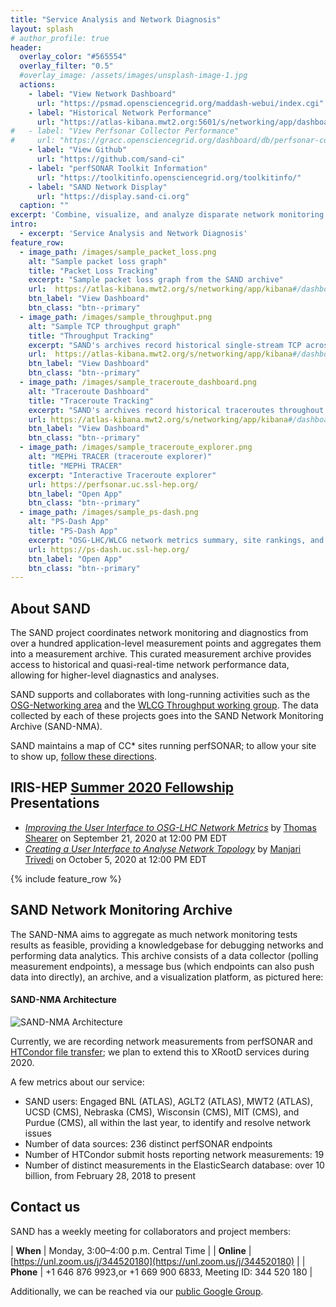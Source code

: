 ```yaml
---
title: "Service Analysis and Network Diagnosis"
layout: splash
# author_profile: true
header:
  overlay_color: "#565554"
  overlay_filter: "0.5"
  #overlay_image: /assets/images/unsplash-image-1.jpg
  actions:
    - label: "View Network Dashboard"
      url: "https://psmad.opensciencegrid.org/maddash-webui/index.cgi"
    - label: "Historical Network Performance"
      url: "https://atlas-kibana.mwt2.org:5601/s/networking/app/dashboards#/view/perfSONAR"
#   - label: "View Perfsonar Collector Performance"
#     url: "https://gracc.opensciencegrid.org/dashboard/db/perfsonar-collector?orgId=1"
    - label: "View Github"
      url: "https://github.com/sand-ci"
    - label: "perfSONAR Toolkit Information"
      url: "https://toolkitinfo.opensciencegrid.org/toolkitinfo/"
    - label: "SAND Network Display"
      url: "https://display.sand-ci.org"
  caption: ""
excerpt: 'Combine, visualize, and analyze disparate network monitoring and service logging data'
intro: 
  - excerpt: 'Service Analysis and Network Diagnosis'
feature_row:
  - image_path: /images/sample_packet_loss.png
    alt: "Sample packet loss graph"
    title: "Packet Loss Tracking"
    excerpt: "Sample packet loss graph from the SAND archive"
    url:  https://atlas-kibana.mwt2.org/s/networking/app/kibana#/dashboard/07a03a80-beda-11e9-96c8-d543436ab024?_g=(filters%3A!()%2CrefreshInterval%3A(pause%3A!t%2Cvalue%3A0)%2Ctime%3A(from%3Anow-3d%2Cto%3Anow))
    btn_label: "View Dashboard"
    btn_class: "btn--primary"
  - image_path: /images/sample_throughput.png
    alt: "Sample TCP throughput graph"
    title: "Throughput Tracking"
    excerpt: "SAND's archives record historical single-stream TCP across many links"
    url:  https://atlas-kibana.mwt2.org/s/networking/app/kibana#/dashboard/ab7c4950-5cfa-11ea-bad0-ff3d06e7229e?_g=(filters%3A!()%2CrefreshInterval%3A(pause%3A!t%2Cvalue%3A0)%2Ctime%3A(from%3Anow-3d%2Cto%3Anow))
    btn_label: "View Dashboard"
    btn_class: "btn--primary"
  - image_path: /images/sample_traceroute_dashboard.png
    alt: "Traceroute Dashboard"
    title: "Traceroute Tracking"
    excerpt: "SAND's archives record historical traceroutes throughout many links"
    url: https://atlas-kibana.mwt2.org/s/networking/app/kibana#/dashboard/58121420-5e17-11ea-bad0-ff3d06e7229e?_g=(filters%3A!()%2CrefreshInterval%3A(pause%3A!t%2Cvalue%3A0)%2Ctime%3A(from%3Anow-3d%2Cto%3Anow))
    btn_label: "View Dashboard"
    btn_class: "btn--primary"
  - image_path: /images/sample_traceroute_explorer.png
    alt: "MEPHi TRACER (traceroute explorer)"
    title: "MEPHi TRACER"
    excerpt: "Interactive Traceroute explorer"
    url: https://perfsonar.uc.ssl-hep.org/
    btn_label: "Open App"
    btn_class: "btn--primary"
  - image_path: /images/sample_ps-dash.png
    alt: "PS-Dash App"
    title: "PS-Dash App"
    excerpt: "OSG-LHC/WLCG network metrics summary, site rankings, and highlighted problem pairs"
    url: https://ps-dash.uc.ssl-hep.org/
    btn_label: "Open App"
    btn_class: "btn--primary"
---
```


## About SAND

The SAND project coordinates network monitoring and diagnostics from over a hundred application-level
measurement points and aggregates them into a measurement archive.  This curated measurement archive
provides access to historical and quasi-real-time network performance data, allowing for higher-level
diagnastics and analyses.

SAND supports and collaborates with long-running activities such as the
[OSG-Networking area](https://opensciencegrid.org/networking/) and the
[WLCG Throughput working group](https://twiki.cern.ch/twiki/bin/view/LCG/NetworkTransferMetrics).  The
data collected by each of these projects goes into the SAND Network Monitoring Archive (SAND-NMA).

SAND maintains a map of CC\* sites running perfSONAR; to allow your site to show up, [follow these directions](join-community).

## IRIS-HEP [Summer 2020 Fellowship](https://iris-hep.org/fellows.html) Presentations

* [_Improving the User Interface to OSG-LHC Network Metrics_](https://indico.cern.ch/event/946428/#3-thomas-shearer) by [Thomas Shearer](https://iris-hep.org/fellows/ThomasShearer.html) on September 21, 2020 at 12:00 PM EDT
* [_Creating a User Interface to Analyse Network Topology_](https://indico.cern.ch/event/946431/#3-manjari-trivedi) by [Manjari Trivedi](https://iris-hep.org/fellows/trivm963.html) on October 5, 2020 at 12:00 PM EDT


{% include feature_row %}

## SAND Network Monitoring Archive

The SAND-NMA aims to aggregate as much network monitoring tests results as feasible, providing a
knowledgebase for debugging networks and performing data analytics.  This archive consists of
a data collector (polling measurement endpoints), a message bus (which endpoints can also push
data into directly), an archive, and a visualization platform, as pictured here:

<div class="notice">
  <h4>SAND-NMA Architecture</h4>
  <img class="card-img-bottom" src="/images/SAND-Architecture1.png" alt="SAND-NMA Architecture"/>
</div>

Currently, we are recording network measurements from perfSONAR and
[HTCondor file transfer](https://opensciencegrid.org/docs/other/schedd-filebeats/); we plan to
extend this to XRootD services during 2020.

A few metrics about our service:

* SAND users: Engaged BNL (ATLAS), AGLT2 (ATLAS), MWT2 (ATLAS), UCSD (CMS), Nebraska (CMS), Wisconsin (CMS), MIT (CMS), and Purdue (CMS), all within the last year, to identify and resolve network issues
* Number of data sources: 236 distinct perfSONAR endpoints
* Number of HTCondor submit hosts reporting network measurements: 19
* Number of distinct measurements in the ElasticSearch database: over 10 billion, from February 28, 2018 to present

## Contact us

SAND has a weekly meeting for collaborators and project members:

| **When**   | Monday, 3:00–4:00 p.m. Central Time                         |
| **Online** | [https://unl.zoom.us/j/344520180](https://unl.zoom.us/j/344520180)                             |
| **Phone**  | +1 646 876 9923,or +1 669 900 6833, Meeting ID: 344 520 180 |

Additionally, we can be reached via our [public Google Group](https://groups.google.com/a/sand-ci.org/forum/#!forum/discuss).


